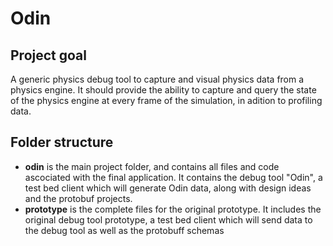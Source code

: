 # Odin
## Project goal
A generic physics debug tool to capture and visual physics data from a physics engine. It should provide the ability to capture and query the state of the physics engine at every frame of the simulation, in adition to profiling data.
## Folder structure
- **odin** is the main project folder, and contains all files and code ascociated with the final application. It contains the debug tool "Odin", a test bed client which will generate Odin data, along with design ideas and the protobuf projects.
- **prototype** is the complete files for the original prototype. It includes the original debug tool prototype, a test bed client which will send data to the debug tool as well as the protobuff schemas
